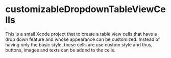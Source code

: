 # customizableDropdownTableViewCells

This is a small Xcode project that to create a table view cells that have a drop down feature and whose appearance can be customized. Instead of having only the basic style, these cells are use custom style and thus, buttons, images and texts can be added to the cells.
